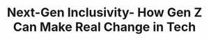 ---
title: Next-Gen Inclusivity- How Gen Z Can Make Real Change in Tech
dateMonthYear: May 2023
description:  In this talk, we will come across how early-career developers can help create a culture of diversity and inclusion in their teams. We will talk about some ways that can help us beat the age-old bias, and also cite some real-life examples
type: page
topic: talk
link: "https://www.youtube.com/watch?v=k4JNKn2SZ1E"
image: "/images/talk4.jpg"
---